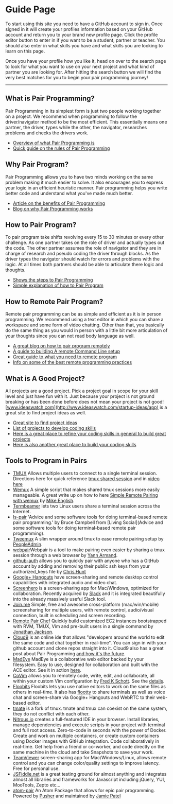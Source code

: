 # Guide Page

To start using this site you need to have a GitHub account to sign in. Once signed in it will create your profiles information based on your GitHub account and return you to your brand new profile page. Click the profile editor button to enter in if you want to be a student, partner or teacher. You should also enter in what skills you have and what skills you are looking to learn on this page.

Once you have your profile how you like it, head on over to the search page to look for what you want to use on your next project and what kind of partner you are looking for. After hitting the search button we will find the very best matches for you to begin your pair programming journey!

---

## **What is Pair Programming?**

Pair Programming in its simplest form is just two people working together on a project. We recommend when programming to follow the driver/navigator method to be the most efficient. This essentially means one partner, the driver, types while the other, the navigator, researches problems and checks the drivers work.

*   [Overview of what Pair Programming is](https://en.wikipedia.org/wiki/Pair_programming)
*   [Quick guide on the rules of Pair Programming](http://www.extremeprogramming.org/rules/pair.html)

## **Why Pair Program?**

Pair Programming allows you to have two minds working on the same problem making it much easier to solve. It also encourages you to express your logic in an efficient heuristic manner. Pair programming helps you write better code and understand what you've made much better.

*   [Article on the benefits of Pair Programming](http://cafe.elharo.com/programming/why-pair-programming-works/)
*   [Blog on why Pair Programming works](https://blog.inf.ed.ac.uk/sapm/2014/02/17/why-pair-programming/)

## **How to Pair Program?**

To pair program take shifts revolving every 15 to 30 minutes or every other challenge. As one partner takes on the role of driver and actually types out the code. The other partner assumes the role of navigator and they are in charge of research and pseudo coding the driver through blocks. As the driver types the navigator should watch for errors and problems with the logic. At all times both partners should be able to articulate there logic and thoughts.

*   [Shows the steps to Pair Programming](http://www.wikihow.com/Pair-Program)
*   [Simple explanation of how to Pair Program](http://anh.cs.luc.edu/170/Kindergarten.html)

## **How to Remote Pair Program?**

Remote pair programming can be as simple and efficient as it is in person programming. We recommend using a text editor in which you can share a workspace and some form of video chatting. Other than that, you basically do the same thing as you would in person with a little bit more articulation of your thoughts since you can not read body language as well.

*   [A great blog on how to pair program remotely](http://remotepairprogramming.com/)
*   [A guide to building A remote Command Line setup](http://zeespencer.com/articles/building-a-remote-pairing-setup/)
*   [Great guide to what you need to remote program](http://evan.tiggerpalace.com/articles/2011/10/17/some-people-call-me-the-remote-pairing-guy-/)
*   [Info on some of the best remote programming practices](https://github.com/livingsocial/ls-pair)

## **What is A Good Project?**

All projects are a good project. Pick a project goal in scope for your skill level and just have fun with it. Just because your project is not ground breaking or has been done before does not mean your project is not good! [www.ideaswatch.com](http://www.ideaswatch.com/startup-ideas/app) is a great site to find project ideas as well.

*   [Great site to find project ideas](http://www.ideaswatch.com/startup-ideas/app)
*   [List of projects to develop coding skills](http://www.linuxtrainingacademy.com/projects/)
*   [Here is a great place to refine your coding skills in general to build great projects](http://coderbyte.com/)
*   [Here is also another great place to build your coding skills](http://www.codewars.com/)

## Tools to Program in Pairs

*   [TMUX](http://tmux.github.io/) Allows multiple users to connect to a single terminal session. Directions here for quick reference [tmux shared session](https://www.howtoforge.com/sharing-terminal-sessions-with-tmux-and-screen) and in [video here](https://www.youtube.com/watch?v=wKEGA8oEWXw&feature=youtu.be)
*   [Wemux](https://github.com/zolrath/wemux) A simple script that makes shared tmux sessions more easily manageable. A great write up on how to here [Simple Remote Pairing with wemux](http://spin.atomicobject.com/2012/04/04/simple-remote-pairing-with-wemux/) by [Mike English](http://spin.atomicobject.com/author/english/).
*   [Termbeamer](http://termbeamer.com/) lets two Linux users share a terminal session across the Internet.
*   [ls-pair](https://github.com/livingsocial/ls-pair) 'Advice and some software tools for doing terminal-based remote pair programming.' by Bruce Campbell from [Living Social](Advice and some software tools for doing terminal-based remote pair programming).
*   [Tweemux](https://github.com/PeopleAdmin/tweemux) A slim wrapper around tmux to ease remote pairing setup by [PeopleAdmin](https://github.com/PeopleAdmin/tweemux/graphs/contributors).
*   [webpair](https://github.com/yarmand/webpair)Webpair is a tool to make pairing even easier by sharing a tmux session through a web browser by [Yann Armand](http://yarmand.github.io/).
*   [github-auth](https://github.com/chrishunt/github-auth) allows you to quickly pair with anyone who has a GitHub account by adding and removing their public ssh keys from your authorized_keys file by [Chris Hunt](http://www.chrishunt.co)
*   [Google+ Hangouts](http://www.google.com/+/learnmore/hangouts/) have screen-sharing and remote desktop control capabilities with integrated audio and video chat.
*   [Screenhero](http://screenhero.com/) is a screen-sharing app for Mac/Windows, optimized for collaboration. Recently acquired by [Slack](https://slack.com/) and it is integrated beautifully into the already massively useful Slack tool.
*   [Join.me](https://join.me/) Simple, free and awesome cross-platform (mac/win/mobile) screensharing for multiple users, with remote control, audio/visual connection, built in scheduling and screen recording.
*   [Remote Pair Chef](https://github.com/rondale-sc/remote_pair_chef) Quickly build customized EC2 instances bootstrapped with RVM, TMUX, Vim and pre-built users in a single command by [Jonathan Jackson](https://github.com/rondale-sc).
*   [Cloud9](https://c9.io) is an online ide that allows "developers around the world to edit the same code and chat together in real-time". You can sign in with your github account and clone repos straight into it. Cloud9 also has a great post about Pair Programming [and how it's the future](https://c9.io/blog/a-look-into-the-future/).
*   [MadEye](http://madeye.io) MadEye is a collaborative web editor backed by your filesystem. Easy to use, designed for collaboration and built with the ACE editor. See it in action [here](https://www.youtube.com/watch?v=MxBnPNgh8LA).
*   [CoVim](https://github.com/FredKSchott/CoVim) allows you to remotely code, write, edit, and collaborate, all within your custom Vim configuration by [Fred K Schott](http://fredkschott.com/). See the [details](http://fredkschott.com/post/2013/05/introducing-covim-real-time-collaboration-for-vim/).
*   [Floobits](https://floobits.com/) Floobits lets you use native editors to work on the same files as others in real-time. It also has [flootty](https://floobits.com/help/flootty) to share terminals as well as voice chat and screen-share via Google+ Hangouts and WebRTC to their web-based editor.
*   [tmate](http://tmate.io/) is a fork of tmux. tmate and tmux can coexist on the same system, they do not conflict with each other.
*   [Nitrous.io](https://www.nitrous.io/) creates a full-featured IDE in your browser. Install libraries, manage dependencies and execute scripts in your project with terminal and full root access. Zero-to-code in seconds with the power of Docker. Create and work on multiple containers, or create custom containers using Docker images with GitHub integration. Code collaboratively in real-time. Get help from a friend or co-worker, and code directly on the same machine in the cloud and take Snapshots to save your work.
*   [TeamViewer](http://www.teamviewer.com/) screen-sharing app for Mac/Windows/Linux, allows remote control and you can change color/quality settings to improve latency. Free for personal use.
*   [JSFiddle.net](http://jsfiddle.net/) is a great testing ground for almost anything and integrates almost all libraries and frameworks for Javascript including jQuery, YUI, MooTools, Zepto etc…
*   [atom-pair](https://atom.io/packages/atom-pair) An Atom Package that allows for epic pair programming. Powered by [Pusher](https://pusher.com/) and maintained by [Jamie Patel](https://github.com/jpatel531)
